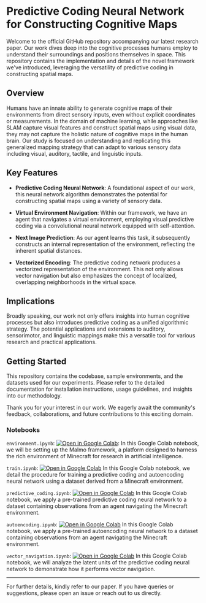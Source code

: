 # Predictive Coding Neural Network for Constructing Cognitive Maps

Welcome to the official GitHub repository accompanying our latest research paper. Our work dives deep into the cognitive processes humans employ to understand their surroundings and positions themselves in space. This repository contains the implementation and details of the novel framework we've introduced, leveraging the versatility of predictive coding in constructing spatial maps.

## Overview

Humans have an innate ability to generate cognitive maps of their environments from direct sensory inputs, even without explicit coordinates or measurements. In the domain of machine learning, while approaches like SLAM capture visual features and construct spatial maps using visual data, they may not capture the holistic nature of cognitive maps in the human brain. Our study is focused on understanding and replicating this generalized mapping strategy that can adapt to various sensory data including visual, auditory, tactile, and linguistic inputs.

## Key Features

- **Predictive Coding Neural Network**: A foundational aspect of our work, this neural network algorithm demonstrates the potential for constructing spatial maps using a variety of sensory data.
  
- **Virtual Environment Navigation**: Within our framework, we have an agent that navigates a virtual environment, employing visual predictive coding via a convolutional neural network equipped with self-attention.

- **Next Image Prediction**: As our agent learns this task, it subsequently constructs an internal representation of the environment, reflecting the inherent spatial distances.

- **Vectorized Encoding**: The predictive coding network produces a vectorized representation of the environment. This not only allows vector navigation but also emphasizes the concept of localized, overlapping neighborhoods in the virtual space.

## Implications

Broadly speaking, our work not only offers insights into human cognitive processes but also introduces predictive coding as a unified algorithmic strategy. The potential applications and extensions to auditory, sensorimotor, and linguistic mappings make this a versatile tool for various research and practical applications.

## Getting Started

This repository contains the codebase, sample environments, and the datasets used for our experiments. Please refer to the detailed documentation for installation instructions, usage guidelines, and insights into our methodology.

Thank you for your interest in our work. We eagerly await the community's feedback, collaborations, and future contributions to this exciting domain.

### Notebooks
`environment.ipynb`: [![Open in Google Colab](https://colab.research.google.com/assets/colab-badge.svg)](https://colab.research.google.com/github/jgornet/predictive-coding-recovers-maps/blob/main/notebooks/environment.ipynb): 
In this Google Colab notebook, we will be setting up the Malmo framework, a platform designed to harness the rich environment of Minecraft for research in artificial intelligence.

`train.ipynb`: [![Open in Google Colab](https://colab.research.google.com/assets/colab-badge.svg)](https://colab.research.google.com/github/jgornet/predictive-coding-recovers-maps/blob/main/notebooks/train.ipynb)
In this Google Colab notebook, we detail the procedure for training a predictive coding and autoencoding neural network using a dataset derived from a Minecraft environment.

`predictive_coding.ipynb`: [![Open in Google Colab](https://colab.research.google.com/assets/colab-badge.svg)](https://colab.research.google.com/github/jgornet/predictive-coding-recovers-maps/blob/main/notebooks/predictive_coding.ipynb)
In this Google Colab notebook, we apply a pre-trained predictive coding neural network to a dataset containing observations from an agent navigating the Minecraft environment.

`autoencoding.ipynb`: [![Open in Google Colab](https://colab.research.google.com/assets/colab-badge.svg)](https://colab.research.google.com/github/jgornet/predictive-coding-recovers-maps/blob/main/notebooks/autoencoding.ipynb)
In this Google Colab notebook, we apply a pre-trained autoencoding neural network to a dataset containing observations from an agent navigating the Minecraft environment.

`vector_navigation.ipynb`: [![Open in Google Colab](https://colab.research.google.com/assets/colab-badge.svg)](https://colab.research.google.com/github/jgornet/predictive-coding-recovers-maps/blob/main/notebooks/vector_navigation.ipynb)
In this Google Colab notebook, we will analyze the latent units of the predictive coding neural network to demonstrate how it performs vector navigation.

---

For further details, kindly refer to our paper. If you have queries or suggestions, please open an issue or reach out to us directly.